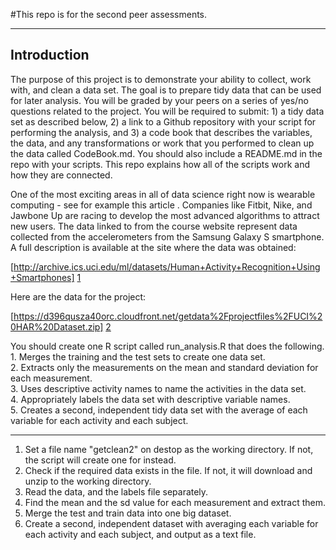 #This repo is for the second peer assessments.
***
## Introduction
The purpose of this project is to demonstrate your ability to collect, work with, and clean a data set. The goal is to prepare tidy data that can be used for later analysis. You will be graded by your peers on a series of yes/no questions related to the project. You will be required to submit: 1) a tidy data set as described below, 2) a link to a Github repository with your script for performing the analysis, and 3) a code book that describes the variables, the data, and any transformations or work that you performed to clean up the data called CodeBook.md. You should also include a README.md in the repo with your scripts. This repo explains how all of the scripts work and how they are connected.  

One of the most exciting areas in all of data science right now is wearable computing - see for example this article . Companies like Fitbit, Nike, and Jawbone Up are racing to develop the most advanced algorithms to attract new users. The data linked to from the course website represent data collected from the accelerometers from the Samsung Galaxy S smartphone. A full description is available at the site where the data was obtained: 

[http://archive.ics.uci.edu/ml/datasets/Human+Activity+Recognition+Using+Smartphones] [1] 

Here are the data for the project: 

[https://d396qusza40orc.cloudfront.net/getdata%2Fprojectfiles%2FUCI%20HAR%20Dataset.zip] [2] 

You should create one R script called run_analysis.R that does the following.   
	1. Merges the training and the test sets to create one data set.  
	2. Extracts only the measurements on the mean and standard deviation for each measurement.   
	3. Uses descriptive activity names to name the activities in the data set.  
	4. Appropriately labels the data set with descriptive variable names.  
	5. Creates a second, independent tidy data set with the average of each variable for each activity and each subject. 

[1]: http://archive.ics.uci.edu/ml/datasets/Human+Activity+Recognition+Using+Smartphones 
[2]: https://d396qusza40orc.cloudfront.net/getdata%2Fprojectfiles%2FUCI%20HAR%20Dataset.zip 

***
1. Set a file name "getclean2" on destop as the working directory. If not, the script will create one for instead.
2. Check if the required data exists in the file. If not, it will download and unzip to the working directory.
3. Read the data, and the labels file separately.
4. Find the mean and the sd value for each measurement and extract them.
5. Merge the test and train data into one big dataset.
6. Create a second, independent dataset with averaging each variable for each activity and each subject, and output as a text file.